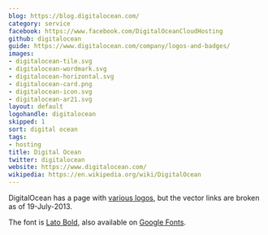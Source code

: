 ```yaml
---
blog: https://blog.digitalocean.com/
category: service
facebook: https://www.facebook.com/DigitalOceanCloudHosting
github: digitalocean
guide: https://www.digitalocean.com/company/logos-and-badges/
images:
- digitalocean-tile.svg
- digitalocean-wordmark.svg
- digitalocean-horizontal.svg
- digitalocean-card.png
- digitalocean-icon.svg
- digitalocean-ar21.svg
layout: default
logohandle: digitalocean
skipped: 1
sort: digital ocean
tags:
- hosting
title: Digital Ocean
twitter: digitalocean
website: https://www.digitalocean.com/
wikipedia: https://en.wikipedia.org/wiki/DigitalOcean
---
```


DigitalOcean has a page with [various logos](https://www.digitalocean.com/badges-and-logos), but the vector links are broken as of 19-July-2013.

The font is [Lato Bold](http://www.latofonts.com/), also available on [Google Fonts](http://www.google.com/fonts/specimen/Lato).
